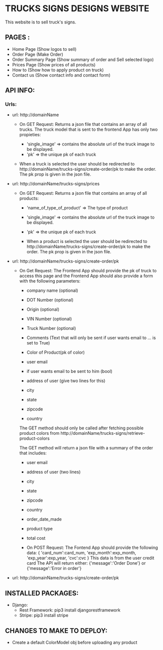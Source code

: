 # TRUCKS SIGNS DESIGNS WEBSITE

This website is to sell truck's signs.

## PAGES :
- Home Page (Show logos to sell)
- Order Page (Make Order)
- Order Summary Page (Show summary of order and Sell selected logo)
- Prices Page (Show prices of all products)
- How to (Show how to apply product on truck)
- Contact us (Show contact info and contact form)

## API INFO:
### Urls:
- url: http://domainName
    - On GET Request:
      Returns a json file that contains an array of all trucks. The truck model that is sent to the frontend App has only two propieties:
        - 'single_image' => contains the absolute url of the truck image to be displayed.
        - 'pk' => the unique pk of each truck

    - When a truck is selected the user should be redirected to http://domainName/trucks-signs/create-order/pk to make the order. The pk prop is given in the json file.



- url: http://domainName/trucks-signs/prices
  - On GET Request:
    Returns a json file that contains an array of all products:
      - 'name_of_type_of_product' => The type of product
      - 'single_image' => contains the absolute url of the truck image to be displayed.
      - 'pk' => the unique pk of each truck

      - When a product is selected the user should be redirected to http://domainName/trucks-signs/create-order/pk to make the order. The pk prop is given in the json file.


- url: http://domainName/trucks-signs/create-order/pk

  - On Get Request:
    The Frontend App should provide the pk of truck to access this page and the Frontend App should also provide a form with the following parameters:
      - company name  (optional)
      - DOT Number  (optional)
      - Origin  (optional)
      - VIN Number  (optional)
      - Truck Number (optional)
      - Comments (Text that will only be sent if user wants email to ... is set to True)
      - Color of Product(pk of color)

      - user email
      - if user wants email to be sent to him (bool)
      - address of user (give two lines for this)
      - city
      - state
      - zipcode
      - country

      The GET method should only be called after fetching possible product colors from http://domainName/trucks-signs/retrieve-product-colors

      The GET method will return a json file with a summary of the order that includes:
      - user email
      - address of user (two lines)
      - city
      - state
      - zipcode
      - country
      - order_date_made
      - product type
      - total cost


    - On POST Request:
      The Fontend App should provide the following data:
      {
        'card_num':card_num,
        'exp_month':exp_month,
        'exp_year':exp_year,
        'cvc':cvc
      }
      This data is from the user credit card
      The API will return either:
      {'message':'Order Done'}
      or
      {'message':'Error in order'}


- url: http://domainName/trucks-signs/create-order/pk


## INSTALLED PACKAGES:
- Django:
  - Rest Framework: pip3 install djangorestframework
  - Stripe: pip3 install stripe

## CHANGES TO MAKE TO DEPLOY:
- Create a default ColorModel obj before uploading any product
